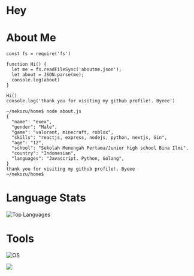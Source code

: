 # Hey

# About Me
```
const fs = require('fs')

function Hi() {
  let me = fs.readFileSync('aboutme.json');
  let about = JSON.parse(me);
  console.log(about)
}
  
Hi()
console.log('thank you for visiting my github profile!. Byeee')

~/nekozu/home$ node about.js
{
  "name": "exex",
  "gender": "Male",
  "game": "valorant, minecraft, roblox",
  "skills": "reactjs, express, nodejs, python, nextjs, Gin",
  "age": "12",
  "school": "Sekolah Menengah Pertama/Junior high school Bina Ilmi",
  "country": "Indonesian",
  "languages": "Javascript. Python, Golang",
}
thank you for visiting my github profile!. Byeee
~/nekozu/home$ 
```

# Language Stats
![Top Languages](https://github-readme-stats.vercel.app/api/top-langs/?username=exexme&custom_title=Language+Stats&theme=tokyonight&hide_border=true)

# Tools
![OS](https://img.shields.io/badge/Windows-0078D6?style=for-the-badge&logo=windows&logoColor=white)
<p>
    <img src="https://img.shields.io/badge/Text%20Editor-Visual%20Studio%20Code-blue?&logo=visual%20studio%20code&logoColor=blue" />
</p>
